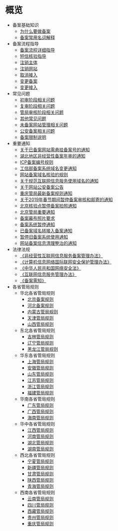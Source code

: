 # 概览

* 备案基础知识
    * [为什么要做备案](beian/beian1/basics/knowledge)
    * [备案常用名词解释](beian/beian1/basics/knowledge1)
* 备案流程指导
    * [备案流程详细指导](beian/beian1/guidance/guidance1)
    * [短信核验指导](beian/beian1/guidance/guidance2)
    * [注销主体](beian/beian1/guidance/guidance4)
    * [注销网站](beian/beian1/guidance/guidance5)
    * [取消接入](beian/beian1/guidance/guidance6)
    * [变更备案](beian/beian1/guidance/guidance7)
    * [变更接入](beian/beian1/guidance/guidance8)
* 常见问题
    * [初审阶段相关问题](beian/beian1/problem/problem2)
    * [复审阶段相关问题](beian/beian1/problem/problem1)
    * [管局审核阶段相关问题](beian/beian1/problem/problem3)
    * [其他常见问题](beian/beian1/problem/problem4)
    * [未备案网站管理相关问题](beian/beian1/problem/problem5)
    * [公安备案相关问题](beian/beian1/problem/problem6)
    * [备案限制说明](beian/beian1/problem/problem8)
* 重要通知
    * [关于已备案网站需悬挂备案号的通知](beian/beian1/notice/notice15)
    * [湖北地区非经营性备案年审的通知](beian/beian1/notice/notice16)
    * [ICP备案编号规则](beian/beian1/notice/notice14)
    * [工信部备案系统域名变更通知](beian/beian1/notice/notice13)
    * [网站备案域名核验的规则](beian/beian1/notice/notice9)
    * [关于规范互联网信息服务使用域名的通知](beian/beian1/notice/notice2)
    * [关于网站公安备案公告](beian/beian1/notice/notice1)
    * [重庆管局最新备案规则通知](beian/beian1/notice/notice3)
    * [关于2019年春节期间暂停备案审核和邮寄的通知](beian/beian1/notice/notice11)
    * [北京核验点暂停备案拍照通知](beian/beian1/notice/notice7)
    * [北京管局重要通知](beian/beian1/notice/notice4)
    * [备案幕布照片要求](beian/beian1/notice/notice10)
    * [备案系统暂停通知](beian/beian1/notice/notice12)
    * [已备案域名转接入备案通知](beian/beian1/notice/notice5)
    * [暂停旧备案系统使用通知](beian/beian1/notice/notice6)
    * [网站备案信息清理整治的通知](beian/beian1/notice/notice8)
* 法律法规
    * [《非经营性互联网信息服务备案管理办法》](beian/beian1/regulations/regulations1)
    * [《计算机信息网络国际联网安全保护管理办法》](beian/beian1/regulations/regulations2)
    * [《中华人民共和国网络安全法》](beian/beian1/regulations/regulations3)
    * [《互联网信息服务管理办法》](beian/beian1/regulations/regulations4)
    * [《备案需知》](beian/beian1/regulations/regulations5)
* 各省管局规则
    * 华北各省管局规则
        * [北京备案规则](beian/beian1/rule/rule1/beijing)
        * [河北备案规则](beian/beian1/rule/rule1/hebei)
        * [内蒙古管局规则](beian/beian1/rule/rule1/neimenggu)
        * [天津管局规则](beian/beian1/rule/rule1/tianjin)
        * [山西管局规则](beian/beian1/rule/rule1/shanxi)
    * 东北各省管局规则
        * [吉林管局规则](beian/beian1/rule/rule2/jilin)
        * [辽宁管局规则](beian/beian1/rule/rule2/liaoning)
        * [黑龙江管局规则](beian/beian1/rule/rule2/heilongjiang)
    * 华东各省管局规则
        * [上海管局规则](beian/beian1/rule/rule3/shanghai)
        * [安徽管局规则](beian/beian1/rule/rule3/anhui)
        * [山东管局规则](beian/beian1/rule/rule3/shandong)
        * [江苏管局规则](beian/beian1/rule/rule3/jiangsu)
        * [浙江管局规则](beian/beian1/rule/rule3/zhejiang)
        * [福建管局规则](beian/beian1/rule/rule3/fujian)
    * 华南各省管局规则
        * [广东管局规则](beian/beian1/rule/rule4/guangdong)
        * [广西管局规则](beian/beian1/rule/rule4/guangxi)
        * [海南管局规则](beian/beian1/rule/rule4/hainan)
    * 华中各省管局规则
        * [江西管局规则](beian/beian1/rule/rule5/jiangxi)
        * [河南管局规则](beian/beian1/rule/rule5/henan)
        * [湖北管局规则](beian/beian1/rule/rule5/hubei)
        * [湖南管局规则](beian/beian1/rule/rule5/hunan)
    * 西北各省管局规则
        * [宁夏管局规则](beian/beian1/rule/rule6/ningxia)
        * [新疆管局规则](beian/beian1/rule/rule6/xinjiang)
        * [甘肃管局规则](beian/beian1/rule/rule6/gansu)
        * [陕西管局规则](beian/beian1/rule/rule6/shanxi3)
        * [青海管局规则](beian/beian1/rule/rule6/qinghai)
    * 西南各省管局规则
        * [云南管局规则](beian/beian1/rule/rule7/yunnan)
        * [四川管局规则](beian/beian1/rule/rule7/sichuan)
        * [西藏管局规则](beian/beian1/rule/rule7/xizang)
        * [贵州管局规则](beian/beian1/rule/rule7/guizhou)
        * [重庆管局规则](beian/beian1/rule/rule7/chongqing)











​    


​    
​        
